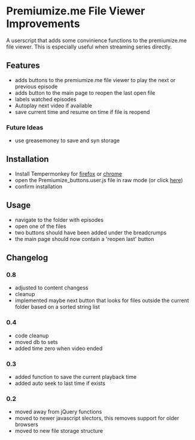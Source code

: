 # Premiumize.me File Viewer Improvements
A userscript that adds some convinience functions to the premiumize.me file viewer. This is especially useful when streaming series directly.
## Features
- adds buttons to the premiumize.me file viewer to play the next or previous episode
- adds button to the main page to reopen the last open file
- labels watched episodes
- Autoplay next video if available
- save current time and resume on time if file is reopend

### Future Ideas
  - use greasemoney to save and syn storage

## Installation
- Install Tempermonkey for [firefox](https://tampermonkey.net/?ext=dhdg&browser=firefox) or [chrome](https://tampermonkey.net/?ext=dhdg&browser=chrome)
- open the Premiumize_buttons.user.js file in raw mode (or click [here](https://github.com/xerg0n/premiumize_buttons/raw/master/Premiumize_buttons.user.js))
- confirm installation

## Usage
- navigate to the folder with episodes
- open one of the files
- two buttons should have been added under the breadcrumps 
- the main page should now contain a 'reopen last' button

## Changelog
### 0.8
* adjusted to content changess
* cleanup
* implemented maybe next button that looks for files outside the current folder based on a sorted string list
### 0.4
* code cleanup
* moved db to sets
* added time zero when video ended

### 0.3
* added function to save the current playback time
* added auto seek to last time if exists

### 0.2
* moved away from jQuery functions
* moved to newer javascript slectors, this removes support for older browsers
* moved to new file storage structure
